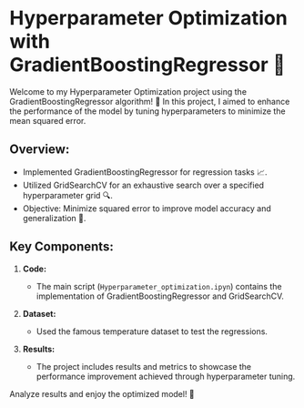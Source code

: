 # <span style="font-size:larger;">Hyperparameter Optimization with GradientBoostingRegressor 🚀</span>

Welcome to my Hyperparameter Optimization project using the GradientBoostingRegressor algorithm! 🌟 In this project, I aimed to enhance the performance of the model by tuning hyperparameters to minimize the mean squared error.

## Overview:
- Implemented GradientBoostingRegressor for regression tasks 📈.
- Utilized GridSearchCV for an exhaustive search over a specified hyperparameter grid 🔍.
- Objective: Minimize squared error to improve model accuracy and generalization 🎯.

## Key Components:
1. **Code:**
   - The main script (`Hyperparameter_optimization.ipyn`) contains the implementation of GradientBoostingRegressor and GridSearchCV.

2. **Dataset:**
   - Used the famous temperature dataset to test the regressions.
   
3. **Results:**
   - The project includes results and metrics to showcase the performance improvement achieved through hyperparameter tuning.
     
Analyze results and enjoy the optimized model! 🎉
